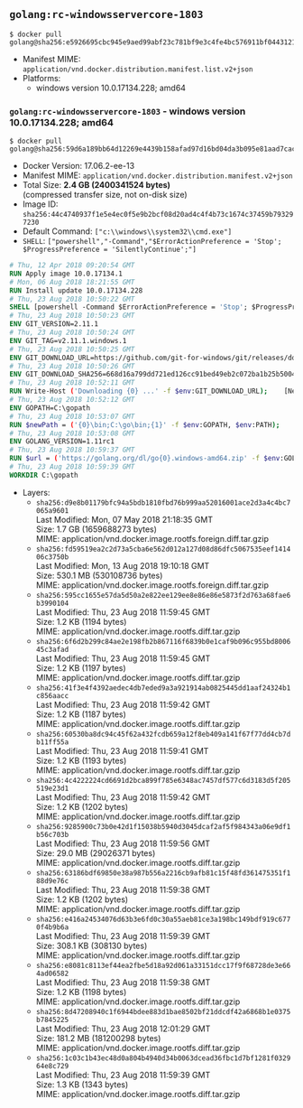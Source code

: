 ## `golang:rc-windowsservercore-1803`

```console
$ docker pull golang@sha256:e5926695cbc945e9aed99abf23c781bf9e3c4fe4bc576911bf04431219a9fbf2
```

-	Manifest MIME: `application/vnd.docker.distribution.manifest.list.v2+json`
-	Platforms:
	-	windows version 10.0.17134.228; amd64

### `golang:rc-windowsservercore-1803` - windows version 10.0.17134.228; amd64

```console
$ docker pull golang@sha256:59d6a189bb64d12269e4439b158afad97d16bd04da3b095e81aad7cac8428cb8
```

-	Docker Version: 17.06.2-ee-13
-	Manifest MIME: `application/vnd.docker.distribution.manifest.v2+json`
-	Total Size: **2.4 GB (2400341524 bytes)**  
	(compressed transfer size, not on-disk size)
-	Image ID: `sha256:44c4740937f1e5e4ec0f5e9b2bcf08d20ad4c4f4b73c1674c37459b793297230`
-	Default Command: `["c:\\windows\\system32\\cmd.exe"]`
-	`SHELL`: `["powershell","-Command","$ErrorActionPreference = 'Stop'; $ProgressPreference = 'SilentlyContinue';"]`

```dockerfile
# Thu, 12 Apr 2018 09:20:54 GMT
RUN Apply image 10.0.17134.1
# Mon, 06 Aug 2018 18:21:55 GMT
RUN Install update 10.0.17134.228
# Thu, 23 Aug 2018 10:50:22 GMT
SHELL [powershell -Command $ErrorActionPreference = 'Stop'; $ProgressPreference = 'SilentlyContinue';]
# Thu, 23 Aug 2018 10:50:23 GMT
ENV GIT_VERSION=2.11.1
# Thu, 23 Aug 2018 10:50:24 GMT
ENV GIT_TAG=v2.11.1.windows.1
# Thu, 23 Aug 2018 10:50:25 GMT
ENV GIT_DOWNLOAD_URL=https://github.com/git-for-windows/git/releases/download/v2.11.1.windows.1/MinGit-2.11.1-64-bit.zip
# Thu, 23 Aug 2018 10:50:26 GMT
ENV GIT_DOWNLOAD_SHA256=668d16a799dd721ed126cc91bed49eb2c072ba1b25b50048280a4e2c5ed56e59
# Thu, 23 Aug 2018 10:52:11 GMT
RUN Write-Host ('Downloading {0} ...' -f $env:GIT_DOWNLOAD_URL); 	[Net.ServicePointManager]::SecurityProtocol = [Net.SecurityProtocolType]::Tls12; 	Invoke-WebRequest -Uri $env:GIT_DOWNLOAD_URL -OutFile 'git.zip'; 		Write-Host ('Verifying sha256 ({0}) ...' -f $env:GIT_DOWNLOAD_SHA256); 	if ((Get-FileHash git.zip -Algorithm sha256).Hash -ne $env:GIT_DOWNLOAD_SHA256) { 		Write-Host 'FAILED!'; 		exit 1; 	}; 		Write-Host 'Expanding ...'; 	Expand-Archive -Path git.zip -DestinationPath C:\git\.; 		Write-Host 'Removing ...'; 	Remove-Item git.zip -Force; 		Write-Host 'Updating PATH ...'; 	$env:PATH = 'C:\git\cmd;C:\git\mingw64\bin;C:\git\usr\bin;' + $env:PATH; 	[Environment]::SetEnvironmentVariable('PATH', $env:PATH, [EnvironmentVariableTarget]::Machine); 		Write-Host 'Verifying install ...'; 	Write-Host '  git --version'; git --version; 		Write-Host 'Complete.';
# Thu, 23 Aug 2018 10:52:12 GMT
ENV GOPATH=C:\gopath
# Thu, 23 Aug 2018 10:53:07 GMT
RUN $newPath = ('{0}\bin;C:\go\bin;{1}' -f $env:GOPATH, $env:PATH); 	Write-Host ('Updating PATH: {0}' -f $newPath); 	[Environment]::SetEnvironmentVariable('PATH', $newPath, [EnvironmentVariableTarget]::Machine);
# Thu, 23 Aug 2018 10:53:08 GMT
ENV GOLANG_VERSION=1.11rc1
# Thu, 23 Aug 2018 10:59:37 GMT
RUN $url = ('https://golang.org/dl/go{0}.windows-amd64.zip' -f $env:GOLANG_VERSION); 	Write-Host ('Downloading {0} ...' -f $url); 	Invoke-WebRequest -Uri $url -OutFile 'go.zip'; 		$sha256 = 'bcd482bdae421c580897ce0bb350f56679ebe676817ead572ee3a5942611bcc9'; 	Write-Host ('Verifying sha256 ({0}) ...' -f $sha256); 	if ((Get-FileHash go.zip -Algorithm sha256).Hash -ne $sha256) { 		Write-Host 'FAILED!'; 		exit 1; 	}; 		Write-Host 'Expanding ...'; 	Expand-Archive go.zip -DestinationPath C:\; 		Write-Host 'Verifying install ("go version") ...'; 	go version; 		Write-Host 'Removing ...'; 	Remove-Item go.zip -Force; 		Write-Host 'Complete.';
# Thu, 23 Aug 2018 10:59:39 GMT
WORKDIR C:\gopath
```

-	Layers:
	-	`sha256:d9e8b01179bfc94a5bdb1810fbd76b999aa52016001ace2d3a4c4bc7065a9601`  
		Last Modified: Mon, 07 May 2018 21:18:35 GMT  
		Size: 1.7 GB (1659688273 bytes)  
		MIME: application/vnd.docker.image.rootfs.foreign.diff.tar.gzip
	-	`sha256:fd59519ea2c2d73a5cba6e562d012a127d08d86dfc5067535eef141406c3750b`  
		Last Modified: Mon, 13 Aug 2018 19:10:18 GMT  
		Size: 530.1 MB (530108736 bytes)  
		MIME: application/vnd.docker.image.rootfs.foreign.diff.tar.gzip
	-	`sha256:595cc1655e57da5d50a2e822ee129ee8e86e86e5873f2d763a68fae6b3990104`  
		Last Modified: Thu, 23 Aug 2018 11:59:45 GMT  
		Size: 1.2 KB (1194 bytes)  
		MIME: application/vnd.docker.image.rootfs.diff.tar.gzip
	-	`sha256:6f6d2b299c84ae2e198fb2b867116f6839b0e1caf9b096c955bd800645c3afad`  
		Last Modified: Thu, 23 Aug 2018 11:59:45 GMT  
		Size: 1.2 KB (1197 bytes)  
		MIME: application/vnd.docker.image.rootfs.diff.tar.gzip
	-	`sha256:41f3e4f4392aedec4db7eded9a3a921914ab0825445dd1aaf24324b1c856aacc`  
		Last Modified: Thu, 23 Aug 2018 11:59:42 GMT  
		Size: 1.2 KB (1187 bytes)  
		MIME: application/vnd.docker.image.rootfs.diff.tar.gzip
	-	`sha256:60530ba8dc94c45f62a432fcdb659a12f8eb409a141f67f77dd4cb7db11ff55a`  
		Last Modified: Thu, 23 Aug 2018 11:59:41 GMT  
		Size: 1.2 KB (1193 bytes)  
		MIME: application/vnd.docker.image.rootfs.diff.tar.gzip
	-	`sha256:4c4222224cd6691d2bca899f785e6348ac7457df577c6d3183d5f205519e23d1`  
		Last Modified: Thu, 23 Aug 2018 11:59:42 GMT  
		Size: 1.2 KB (1202 bytes)  
		MIME: application/vnd.docker.image.rootfs.diff.tar.gzip
	-	`sha256:9285900c73b0e42d1f15038b5940d3045dcaf2af5f984343a06e9df1b56c703b`  
		Last Modified: Thu, 23 Aug 2018 11:59:56 GMT  
		Size: 29.0 MB (29026371 bytes)  
		MIME: application/vnd.docker.image.rootfs.diff.tar.gzip
	-	`sha256:63186bdf69850e38a987b556a2216cb9afb81c15f48fd361475351f188d9e76c`  
		Last Modified: Thu, 23 Aug 2018 11:59:38 GMT  
		Size: 1.2 KB (1202 bytes)  
		MIME: application/vnd.docker.image.rootfs.diff.tar.gzip
	-	`sha256:e416a24534076d63b3e6fd0c30a55aeb81ce3a198bc149bdf919c6770f4b9b6a`  
		Last Modified: Thu, 23 Aug 2018 11:59:39 GMT  
		Size: 308.1 KB (308130 bytes)  
		MIME: application/vnd.docker.image.rootfs.diff.tar.gzip
	-	`sha256:e8081c8113ef44ea2fbe5d18a92d061a33151dcc17f9f68728de3e664ad06582`  
		Last Modified: Thu, 23 Aug 2018 11:59:38 GMT  
		Size: 1.2 KB (1198 bytes)  
		MIME: application/vnd.docker.image.rootfs.diff.tar.gzip
	-	`sha256:8d47208940c1f6944bdee883d1bae8502bf21ddcdf42a6868b1e0375b7845225`  
		Last Modified: Thu, 23 Aug 2018 12:01:29 GMT  
		Size: 181.2 MB (181200298 bytes)  
		MIME: application/vnd.docker.image.rootfs.diff.tar.gzip
	-	`sha256:1c03c1b43ec48d0a804b4940d34b0063dcead36fbc1d7bf1281f032964e8c729`  
		Last Modified: Thu, 23 Aug 2018 11:59:39 GMT  
		Size: 1.3 KB (1343 bytes)  
		MIME: application/vnd.docker.image.rootfs.diff.tar.gzip
